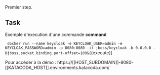 Premier step.

## Task

Exemple d'execution d'une commande **command**

` docker run --name keycloak -e KEYCLOAK_USER=admin -e KEYCLOAK_PASSWORD=admin -p 8080:8080 -it jboss/keycloak -b 0.0.0.0 -Djboss.socket.binding.port-offset=100&`{{execute}}

Pour accéder à la démo : https://[[HOST_SUBDOMAIN]]-8080-[[KATACODA_HOST]].environments.katacoda.com/


